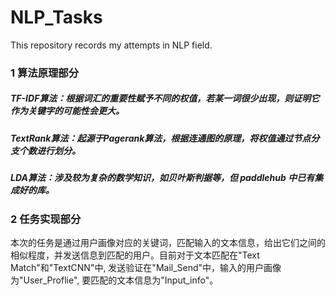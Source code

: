 # NLP_Tasks
This repository records my attempts in NLP field.
### 1 算法原理部分
  ##### TF-IDF算法：根据词汇的重要性赋予不同的权值，若某一词很少出现，则证明它作为关键字的可能性会更大。
  ##### TextRank算法：起源于Pagerank算法，根据连通图的原理，将权值通过节点分支个数进行划分。
  ##### LDA算法：涉及较为复杂的数学知识，如贝叶斯判据等，但 paddlehub 中已有集成好的库。
### 2 任务实现部分
本次的任务是通过用户画像对应的关键词，匹配输入的文本信息，给出它们之间的相似程度，并发送信息到匹配的用户。目前对于文本匹配在"Text Match"和"TextCNN"中, 发送验证在"Mail_Send"中，输入的用户画像为"User_Proflie", 要匹配的文本信息为"Input_info"。

